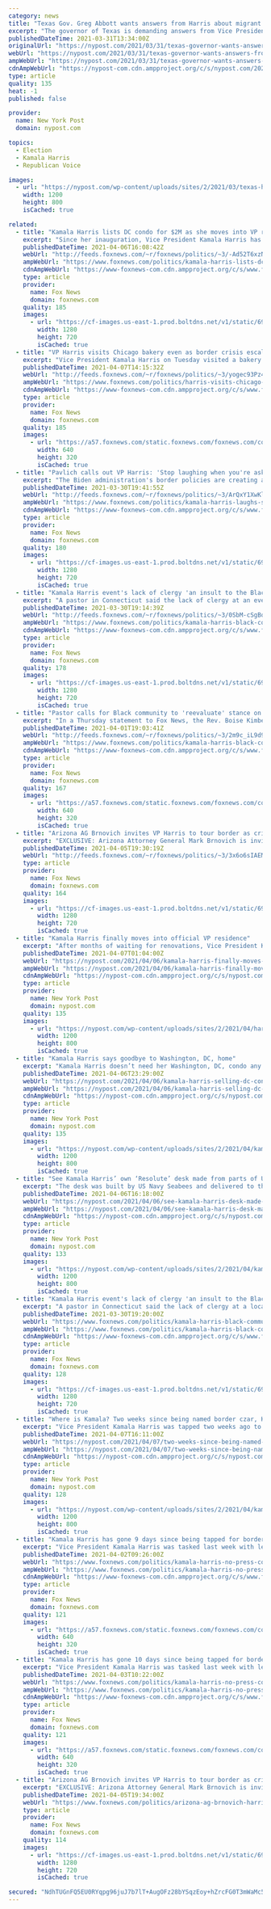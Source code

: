```yaml
---
category: news
title: "Texas Gov. Greg Abbott wants answers from Harris about migrant surge"
excerpt: "The governor of Texas is demanding answers from Vice President Kamala Harris about the surge of unaccompanied children to the southern border, warning in a letter this week that the"
publishedDateTime: 2021-03-31T13:34:00Z
originalUrl: "https://nypost.com/2021/03/31/texas-governor-wants-answers-from-harris-about-migrant-surge/"
webUrl: "https://nypost.com/2021/03/31/texas-governor-wants-answers-from-harris-about-migrant-surge/"
ampWebUrl: "https://nypost.com/2021/03/31/texas-governor-wants-answers-from-harris-about-migrant-surge/amp/"
cdnAmpWebUrl: "https://nypost-com.cdn.ampproject.org/c/s/nypost.com/2021/03/31/texas-governor-wants-answers-from-harris-about-migrant-surge/amp/"
type: article
quality: 135
heat: -1
published: false

provider:
  name: New York Post
  domain: nypost.com

topics:
  - Election
  - Kamala Harris
  - Republican Voice

images:
  - url: "https://nypost.com/wp-content/uploads/sites/2/2021/03/texas-harris-border-03.jpg?quality=90&strip=all&w=1200"
    width: 1200
    height: 800
    isCached: true

related:
  - title: "Kamala Harris lists DC condo for $2M as she moves into VP residence"
    excerpt: "Since her inauguration, Vice President Kamala Harris has been living at Blair House, across the street from the White House, while the U.S. Naval Observatory—the traditional home of the vice president—undergoes renovations. Now Ms. Harris’s former home in Washington, D.C.—a condo at the Westlight complex"
    publishedDateTime: 2021-04-06T16:08:42Z
    webUrl: "http://feeds.foxnews.com/~r/foxnews/politics/~3/-Ad52T6xzNE/kamala-harris-lists-dc-condo-for-2m-after-moving-into-vp-residence"
    ampWebUrl: "https://www.foxnews.com/politics/kamala-harris-lists-dc-condo-for-2m-after-moving-into-vp-residence.amp"
    cdnAmpWebUrl: "https://www-foxnews-com.cdn.ampproject.org/c/s/www.foxnews.com/politics/kamala-harris-lists-dc-condo-for-2m-after-moving-into-vp-residence.amp"
    type: article
    provider:
      name: Fox News
      domain: foxnews.com
    quality: 185
    images:
      - url: "https://cf-images.us-east-1.prod.boltdns.net/v1/static/694940094001/4f030aca-6c3c-4a44-9e4d-a4cd720a069e/e04488f9-3cb5-4496-b6a4-2ce89d78a3bb/1280x720/match/image.jpg"
        width: 1280
        height: 720
        isCached: true
  - title: "VP Harris visits Chicago bakery even as border crisis escalates"
    excerpt: "Vice President Kamala Harris on Tuesday visited a bakery in Chicago, coming away with a piece of German chocolate cake -- even as she faces scrutiny for not having visited the overwhelmed southern border."
    publishedDateTime: 2021-04-07T14:15:32Z
    webUrl: "http://feeds.foxnews.com/~r/foxnews/politics/~3/yogec93Pz4o/harris-visits-chicago-bakery-border-crisis-escalates"
    ampWebUrl: "https://www.foxnews.com/politics/harris-visits-chicago-bakery-border-crisis-escalates.amp"
    cdnAmpWebUrl: "https://www-foxnews-com.cdn.ampproject.org/c/s/www.foxnews.com/politics/harris-visits-chicago-bakery-border-crisis-escalates.amp"
    type: article
    provider:
      name: Fox News
      domain: foxnews.com
    quality: 185
    images:
      - url: "https://a57.foxnews.com/static.foxnews.com/foxnews.com/content/uploads/2021/04/640/320/Kamala-Harris-Chicago-Bakery-AP.jpg?ve=1&tl=1"
        width: 640
        height: 320
        isCached: true
  - title: "Pavlich calls out VP Harris: 'Stop laughing when you're asked serious questions'"
    excerpt: "The Biden administration's border policies are creating a catastrophe for everyone, Fox News contributor Katie Pavlich said Tuesday on 'Outnumbered,' in reaction to migrants receiving in-person schooling in San Diego while American students are continuing to learn from home."
    publishedDateTime: 2021-03-30T19:41:55Z
    webUrl: "http://feeds.foxnews.com/~r/foxnews/politics/~3/ArQxY1XwKlw/kamala-harris-laughs-schools-learning-pavlich"
    ampWebUrl: "https://www.foxnews.com/politics/kamala-harris-laughs-schools-learning-pavlich.amp"
    cdnAmpWebUrl: "https://www-foxnews-com.cdn.ampproject.org/c/s/www.foxnews.com/politics/kamala-harris-laughs-schools-learning-pavlich.amp"
    type: article
    provider:
      name: Fox News
      domain: foxnews.com
    quality: 180
    images:
      - url: "https://cf-images.us-east-1.prod.boltdns.net/v1/static/694940094001/e35288a9-c026-45ee-8d2c-04832f5257c9/5c5c0e96-d1f5-4a09-a864-d89efa3afb85/1280x720/match/image.jpg"
        width: 1280
        height: 720
        isCached: true
  - title: "Kamala Harris event's lack of clergy 'an insult to the Black community,' pastor says"
    excerpt: "A pastor in Connecticut said the lack of clergy at an event hosted by Vice President Kamala Harris is \"an insult to the Black community.\""
    publishedDateTime: 2021-03-30T19:14:39Z
    webUrl: "http://feeds.foxnews.com/~r/foxnews/politics/~3/0SbM-cSgBq8/kamala-harris-black-community-clergy-insult"
    ampWebUrl: "https://www.foxnews.com/politics/kamala-harris-black-community-clergy-insult.amp"
    cdnAmpWebUrl: "https://www-foxnews-com.cdn.ampproject.org/c/s/www.foxnews.com/politics/kamala-harris-black-community-clergy-insult.amp"
    type: article
    provider:
      name: Fox News
      domain: foxnews.com
    quality: 178
    images:
      - url: "https://cf-images.us-east-1.prod.boltdns.net/v1/static/694940094001/248dc3ad-9eb8-4abe-a05a-57fa33ae3132/2dbf9201-97d3-46d9-93d6-25dc2f60a58b/1280x720/match/image.jpg"
        width: 1280
        height: 720
        isCached: true
  - title: "Pastor calls for Black community to 'reevaluate' stance on Democratic Party after no invite to Harris event"
    excerpt: "In a Thursday statement to Fox News, the Rev. Boise Kimber said he believes the Black community needs to \"reevaluate\" their political stance on the Democratic Party after the vice president held an education roundtable in New Haven this week."
    publishedDateTime: 2021-04-01T19:03:41Z
    webUrl: "http://feeds.foxnews.com/~r/foxnews/politics/~3/2m9c_iL9d9w/kamala-harris-black-community-reevaluate-pastor-kimber"
    ampWebUrl: "https://www.foxnews.com/politics/kamala-harris-black-community-reevaluate-pastor-kimber.amp"
    cdnAmpWebUrl: "https://www-foxnews-com.cdn.ampproject.org/c/s/www.foxnews.com/politics/kamala-harris-black-community-reevaluate-pastor-kimber.amp"
    type: article
    provider:
      name: Fox News
      domain: foxnews.com
    quality: 167
    images:
      - url: "https://a57.foxnews.com/static.foxnews.com/foxnews.com/content/uploads/2021/03/640/320/Rev.-Boise-Kimbe.jpg?ve=1&tl=1"
        width: 640
        height: 320
        isCached: true
  - title: "Arizona AG Brnovich invites VP Harris to tour border as crisis escalates"
    excerpt: "EXCLUSIVE: Arizona Attorney General Mark Brnovich is inviting Vice President Kamala Harris, who has been tasked with tackling the root causes of the migration crisis, to tour the southwest border in the state -- saying it will give the vice president \"firsthand insight\" into what those on the ground"
    publishedDateTime: 2021-04-05T19:30:19Z
    webUrl: "http://feeds.foxnews.com/~r/foxnews/politics/~3/3x6o6sIAEMQ/arizona-ag-brnovich-harris-to-tour-border-as-crisis-escalates"
    type: article
    provider:
      name: Fox News
      domain: foxnews.com
    quality: 164
    images:
      - url: "https://cf-images.us-east-1.prod.boltdns.net/v1/static/694940094001/100022f6-198e-455a-8560-ccb91f1ac4d9/83fb32f0-05d1-497b-b1f9-fe2008dabec4/1280x720/match/image.jpg"
        width: 1280
        height: 720
        isCached: true
  - title: "Kamala Harris finally moves into official VP residence"
    excerpt: "After months of waiting for renovations, Vice President Kamala Harris is moving into her official star-studded home. The Democrat and husband Doug Emhoff moved to Number One Observatory Circle"
    publishedDateTime: 2021-04-07T01:04:00Z
    webUrl: "https://nypost.com/2021/04/06/kamala-harris-finally-moves-into-official-vp-residence/"
    ampWebUrl: "https://nypost.com/2021/04/06/kamala-harris-finally-moves-into-official-vp-residence/amp/"
    cdnAmpWebUrl: "https://nypost-com.cdn.ampproject.org/c/s/nypost.com/2021/04/06/kamala-harris-finally-moves-into-official-vp-residence/amp/"
    type: article
    provider:
      name: New York Post
      domain: nypost.com
    quality: 135
    images:
      - url: "https://nypost.com/wp-content/uploads/sites/2/2021/04/harris-moving-into-naval-observatory-after-renovations-index.jpg?quality=90&strip=all&w=1200"
        width: 1200
        height: 800
        isCached: true
  - title: "Kamala Harris says goodbye to Washington, DC, home"
    excerpt: "Kamala Harris doesn’t need her Washington, DC, condo any longer. The newly sworn-in vice president — who has been living in the renowned Blair House next door to the White House, but is moving to her official residence at the Number One Observatory Circle Tuesday — has listed her two-bedroom luxury high-rise residence for $1."
    publishedDateTime: 2021-04-06T23:29:00Z
    webUrl: "https://nypost.com/2021/04/06/kamala-harris-selling-dc-condo-for-2-million/"
    ampWebUrl: "https://nypost.com/2021/04/06/kamala-harris-selling-dc-condo-for-2-million/amp/"
    cdnAmpWebUrl: "https://nypost-com.cdn.ampproject.org/c/s/nypost.com/2021/04/06/kamala-harris-selling-dc-condo-for-2-million/amp/"
    type: article
    provider:
      name: New York Post
      domain: nypost.com
    quality: 135
    images:
      - url: "https://nypost.com/wp-content/uploads/sites/2/2021/04/kamala-home.jpg?quality=90&strip=all&w=1200"
        width: 1200
        height: 800
        isCached: true
  - title: "See Kamala Harris’ own ‘Resolute’ desk made from parts of USS Constitution"
    excerpt: "The desk was built by US Navy Seabees and delivered to the White House in February, according to outlets including Military.com."
    publishedDateTime: 2021-04-06T16:18:00Z
    webUrl: "https://nypost.com/2021/04/06/see-kamala-harris-desk-made-from-parts-of-uss-constitution/"
    ampWebUrl: "https://nypost.com/2021/04/06/see-kamala-harris-desk-made-from-parts-of-uss-constitution/amp/"
    cdnAmpWebUrl: "https://nypost-com.cdn.ampproject.org/c/s/nypost.com/2021/04/06/see-kamala-harris-desk-made-from-parts-of-uss-constitution/amp/"
    type: article
    provider:
      name: New York Post
      domain: nypost.com
    quality: 133
    images:
      - url: "https://nypost.com/wp-content/uploads/sites/2/2021/04/kamala-harris-desk-010.jpg?quality=90&strip=all&w=1200"
        width: 1200
        height: 800
        isCached: true
  - title: "Kamala Harris event's lack of clergy 'an insult to the Black community,' pastor says"
    excerpt: "A pastor in Connecticut said the lack of clergy at a local event hosted by Vice President Kamala Harris is \"an insult to the Black community.\" The Rev. Boise Kimber, speaking on behalf of the Greater New Haven Clergy Association at a Monday press ..."
    publishedDateTime: 2021-03-30T19:20:00Z
    webUrl: "https://www.foxnews.com/politics/kamala-harris-black-community-clergy-insult"
    ampWebUrl: "https://www.foxnews.com/politics/kamala-harris-black-community-clergy-insult.amp"
    cdnAmpWebUrl: "https://www-foxnews-com.cdn.ampproject.org/c/s/www.foxnews.com/politics/kamala-harris-black-community-clergy-insult.amp"
    type: article
    provider:
      name: Fox News
      domain: foxnews.com
    quality: 128
    images:
      - url: "https://cf-images.us-east-1.prod.boltdns.net/v1/static/694940094001/248dc3ad-9eb8-4abe-a05a-57fa33ae3132/2dbf9201-97d3-46d9-93d6-25dc2f60a58b/1280x720/match/image.jpg"
        width: 1280
        height: 720
        isCached: true
  - title: "Where is Kamala? Two weeks since being named border czar, Harris still hasn’t visited"
    excerpt: "Vice President Kamala Harris was tapped two weeks ago to “lead efforts” to stem the crisis on the southern border — but she still has not visited the crossing, nor has she held a press ..."
    publishedDateTime: 2021-04-07T16:11:00Z
    webUrl: "https://nypost.com/2021/04/07/two-weeks-since-being-named-border-czar-kamala-hasnt-visited/"
    ampWebUrl: "https://nypost.com/2021/04/07/two-weeks-since-being-named-border-czar-kamala-hasnt-visited/amp/"
    cdnAmpWebUrl: "https://nypost-com.cdn.ampproject.org/c/s/nypost.com/2021/04/07/two-weeks-since-being-named-border-czar-kamala-hasnt-visited/amp/"
    type: article
    provider:
      name: New York Post
      domain: nypost.com
    quality: 128
    images:
      - url: "https://nypost.com/wp-content/uploads/sites/2/2021/04/kamala-harris-border-hp.jpg?quality=90&strip=all&w=1200"
        width: 1200
        height: 800
        isCached: true
  - title: "Kamala Harris has gone 9 days since being tapped for border crisis role without a press conference"
    excerpt: "Vice President Kamala Harris was tasked last week with leading efforts to address migration to the southern border, where the nation is facing what's been described as a \"humanitarian crisis\" amid a surge in migrants coming to the U."
    publishedDateTime: 2021-04-02T09:26:00Z
    webUrl: "https://www.foxnews.com/politics/kamala-harris-no-press-conference-border-crisis"
    ampWebUrl: "https://www.foxnews.com/politics/kamala-harris-no-press-conference-border-crisis.amp"
    cdnAmpWebUrl: "https://www-foxnews-com.cdn.ampproject.org/c/s/www.foxnews.com/politics/kamala-harris-no-press-conference-border-crisis.amp"
    type: article
    provider:
      name: Fox News
      domain: foxnews.com
    quality: 121
    images:
      - url: "https://a57.foxnews.com/static.foxnews.com/foxnews.com/content/uploads/2021/03/640/320/kamala-harris-1.jpg?ve=1&tl=1"
        width: 640
        height: 320
        isCached: true
  - title: "Kamala Harris has gone 10 days since being tapped for border crisis role without a press conference"
    excerpt: "Vice President Kamala Harris was tasked last week with leading efforts to address migration to the southern border, where the nation is facing what's been described as a \"humanitarian crisis\" amid a surge in migrants coming to the U.S. Her assigned efforts ..."
    publishedDateTime: 2021-04-03T10:22:00Z
    webUrl: "https://www.foxnews.com/politics/kamala-harris-no-press-conference-border-crisis"
    ampWebUrl: "https://www.foxnews.com/politics/kamala-harris-no-press-conference-border-crisis.amp"
    cdnAmpWebUrl: "https://www-foxnews-com.cdn.ampproject.org/c/s/www.foxnews.com/politics/kamala-harris-no-press-conference-border-crisis.amp"
    type: article
    provider:
      name: Fox News
      domain: foxnews.com
    quality: 121
    images:
      - url: "https://a57.foxnews.com/static.foxnews.com/foxnews.com/content/uploads/2021/03/640/320/kamala-harris-1.jpg?ve=1&tl=1"
        width: 640
        height: 320
        isCached: true
  - title: "Arizona AG Brnovich invites VP Harris to tour border as crisis escalates"
    excerpt: "EXCLUSIVE: Arizona Attorney General Mark Brnovich is inviting Vice President Kamala Harris, who has been tasked with tackling the root causes of the migration crisis, to tour the southwest border in the state-- saying it will give the vice president ..."
    publishedDateTime: 2021-04-05T19:34:00Z
    webUrl: "https://www.foxnews.com/politics/arizona-ag-brnovich-harris-to-tour-border-as-crisis-escalates"
    type: article
    provider:
      name: Fox News
      domain: foxnews.com
    quality: 114
    images:
      - url: "https://cf-images.us-east-1.prod.boltdns.net/v1/static/694940094001/100022f6-198e-455a-8560-ccb91f1ac4d9/83fb32f0-05d1-497b-b1f9-fe2008dabec4/1280x720/match/image.jpg"
        width: 1280
        height: 720
        isCached: true

secured: "NdhTUGnFQ5EU0RYqpg96juJ7b7lT+AugOFz28bYSqzEoy+hZrcFG0T3mWaMc5eX92YiBnnWayNtWxOb3yUKZs1DJenoog8A3A4CqQuiyvWJLUM6eHbrEVsPes5rVxAvkaUBJEUfFtsICcHaZb3zijyHEJGCFHk9DBpmjJ26WJikoJv7EVH9zlRZ0weI7v9eWp0STsh8wwC3/MP66fMhIBXcFebwc0ygnY2oE1KK4vtwIRF/WX/vn4tsD+qFxyXLrkGALHwHwbbcwBcV4ELc7cxqraVjs5FD4tZAFmAIDEO9I5wAH2XYyh9EzmVCtgkDGiU2kA6RgvQj0kXv3ypEGUQCeqtVI0ol4qhVRLfp2XV0=;j10WApma+Xu56hUCzw93nw=="
---
```



